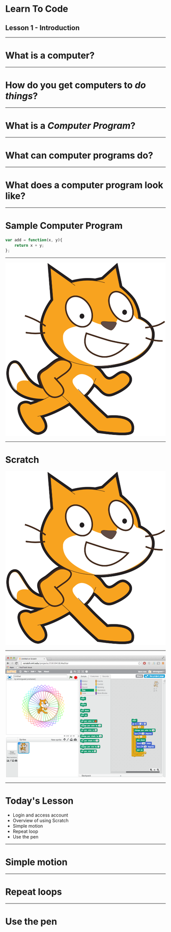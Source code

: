 # Learn To Code
## Lesson 1 - Introduction

---

# What is a computer?

---

# How do you get computers to _do things_?

---

# What is a _Computer Program_?

---

# What can computer programs do?

---

# What does a computer program look like?

---

# Sample Computer Program

```javascript
var add = function(x, y){
	return x + y;
};
```
---

![fit](images/scratch_logo.png)

---

# Scratch

![fit](images/scratch_logo.png)

---

![inline](images/scratch_screenshot.png)

---

# Today's Lesson

- Login and access account
- Overview of using Scratch
- Simple motion
- Repeat loop
- Use the pen

---

# Simple motion

---

# Repeat loops

---

# Use the pen

